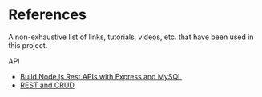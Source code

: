 # References 
A non-exhaustive list of links, tutorials, videos, etc. that have been used in this project. 

API 
* [Build Node.js Rest APIs with Express and MySQL](https://bezkoder.com/node-js-rest-api-express-mysql/)
* [REST and CRUD](https://www.restapitutorial.com/lessons/httpmethods.html)

